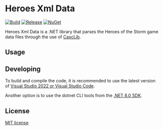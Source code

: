 # Heroes Xml Data
[![Build](https://github.com/HeroesToolChest/Heroes.XmlData/actions/workflows/build.yml/badge.svg?branch=main)](https://github.com/HeroesToolChest/Heroes.XmlData/actions/workflows/build.yml)
[![Release](https://img.shields.io/github/release/HeroesToolChest/Heroes.XmlData.svg)](https://github.com/HeroesToolChest/Heroes.XmlData/releases/latest) 
[![NuGet](https://img.shields.io/nuget/v/Heroes.XmlData.svg)](https://www.nuget.org/packages/Heroes.XmlData/)

Heroes Xml Data is a .NET library that parses the Heroes of the Storm game data files through the use of [CascLib](https://github.com/WoW-Tools/CascLib).

## Usage

## Developing
To build and compile the code, it is recommended to use the latest version of [Visual Studio 2022 or Visual Studio Code](https://visualstudio.microsoft.com/downloads/).

Another option is to use the dotnet CLI tools from the [.NET 8.0 SDK](https://dotnet.microsoft.com/download).

## License
[MIT license](/LICENSE)